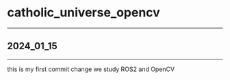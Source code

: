 # catholic_universe_opencv

---
## 2024_01_15
---

this is my first commit change
we study ROS2 and OpenCV
